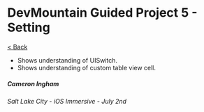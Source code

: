# DevMountain Guided Project 5 - Setting

[< Back](https://github.com/Camji55/DevMtn-iOS20/)

- Shows understanding of UISwitch.
- Shows understanding of custom table view cell.

##### Cameron Ingham
###### Salt Lake City - iOS Immersive - July 2nd



